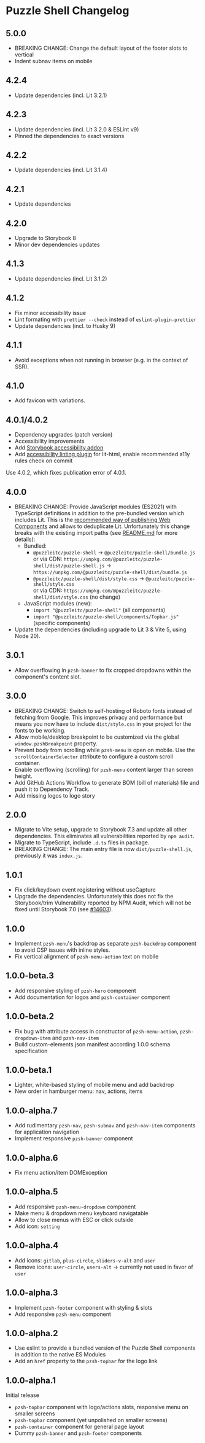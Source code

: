 # Puzzle Shell Changelog

## 5.0.0

- BREAKING CHANGE: Change the default layout of the footer slots to vertical
- Indent subnav items on mobile

## 4.2.4

- Update dependencies (incl. Lit 3.2.1)

## 4.2.3

- Update dependencies (incl. Lit 3.2.0 & ESLint v9)
- Pinned the dependencies to exact versions

## 4.2.2

- Update dependencies (incl. Lit 3.1.4)

## 4.2.1

- Update dependencies

## 4.2.0

- Upgrade to Storybook 8
- Minor dev dependencies updates

## 4.1.3

- Update dependencies (incl. Lit 3.1.2)

## 4.1.2

- Fix minor accessibility issue
- Lint formating with `prettier --check` instead of `eslint-plugin-prettier`
- Update dependencies (incl. to Husky 9)

## 4.1.1

- Avoid exceptions when not running in browser (e.g. in the context of SSR).

## 4.1.0

- Add favicon with variations.

## 4.0.1/4.0.2

- Dependency upgrades (patch version)
- Accessibility improvements
- Add [Storybook accessibility addon](https://storybook.js.org/addons/@storybook/addon-a11y)
- Add [accessibility linting plugin](https://open-wc.org/docs/linting/eslint-plugin-lit-a11y/overview/) for lit-html, enable recommended a11y rules check on commit

Use 4.0.2, which fixes publication error of 4.0.1.

## 4.0.0

- BREAKING CHANGE: Provide JavaScript modules (ES2021) with TypeScript definitions in addition to the pre-bundled version which includes Lit. This is the [recommended way of publishing Web Components](https://lit.dev/docs/tools/publishing/#publishing-modern-javascript) and allows to deduplicate Lit. Unfortunately this change breaks with the existing import paths (see [README.md](./README.md#usage) for more details):
  - Bundled:
    - `@puzzleitc/puzzle-shell` → `@puzzleitc/puzzle-shell/bundle.js` <br>
      or via CDN: `https://unpkg.com/@puzzleitc/puzzle-shell/dist/puzzle-shell.js` → `https://unpkg.com/@puzzleitc/puzzle-shell/dist/bundle.js`
    - `@puzzleitc/puzzle-shell/dist/style.css` → `@puzzleitc/puzzle-shell/style.css` <br>
      or via CDN: `https://unpkg.com/@puzzleitc/puzzle-shell/dist/style.css` (no change)
  - JavaScript modules (new):
    - `import "@puzzleitc/puzzle-shell"` (all components)
    - `import "@puzzleitc/puzzle-shell/components/Topbar.js"` (specific components)
- Update the dependencies (including upgrade to Lit 3 & Vite 5, using Node 20).

## 3.0.1

- Allow overflowing in `pzsh-banner` to fix cropped dropdowns within the component's content slot.

## 3.0.0

- BREAKING CHANGE: Switch to self-hosting of Roboto fonts instead of fetching from Google. This improves privacy and performance but means you now have to include `dist/style.css` in your project for the fonts to be working.
- Allow mobile/desktop breakpoint to be customized via the global `window.pzshBreakpoint` property.
- Prevent body from scrolling while `pzsh-menu` is open on mobile. Use the `scrollContainerSelector` attribute to configure a custom scroll container.
- Enable overflowing (scrolling) for `pzsh-menu` content larger than screen height.
- Add GitHub Actions Workflow to generate BOM (bill of materials) file and push it to Dependency Track.
- Add missing logos to logo story

## 2.0.0

- Migrate to Vite setup, upgrade to Storybook 7.3 and update all other dependencies. This eliminates all vulnerabilities reported by `npm audit`.
- Migrate to TypeScript, include `.d.ts` files in package.
- BREAKING CHANGE: The main entry file is now `dist/puzzle-shell.js`, previously it was `index.js`.

## 1.0.1

- Fix click/keydown event registering without useCapture
- Upgrade the dependencies. Unfortunately this does not fix the Storybook/trim Vulnerability reported by NPM Audit, which will not be fixed until Storybook 7.0 (see [#14603](https://github.com/storybookjs/storybook/issues/14603)).

## 1.0.0

- Implement `pzsh-menu`'s backdrop as separate `pzsh-backdrop` component to avoid CSP issues with inline styles.
- Fix vertical alignment of `pzsh-menu-action` text on mobile

## 1.0.0-beta.3

- Add responsive styling of `pzsh-hero` component
- Add documentation for logos and `pzsh-container` component

## 1.0.0-beta.2

- Fix bug with attribute access in constructor of `pzsh-menu-action`, `pzsh-dropdown-item` and `pzsh-nav-item`
- Build custom-elements.json manifest according 1.0.0 schema specification

## 1.0.0-beta.1

- Lighter, white-based styling of mobile menu and add backdrop
- New order in hamburger menu: nav, actions, items

## 1.0.0-alpha.7

- Add rudimentary `pzsh-nav`, `pzsh-subnav` and `pzsh-nav-item` components for application navigation
- Implement responsive `pzsh-banner` component

## 1.0.0-alpha.6

- Fix menu action/item DOMException

## 1.0.0-alpha.5

- Add responsive `pzsh-menu-dropdown` component
- Make menu & dropdown menu keyboard navigatable
- Allow to close menus with ESC or click outside
- Add icon: `setting`

## 1.0.0-alpha.4

- Add icons: `gitlab`, `plus-circle`, `sliders-v-alt` and `user`
- Remove icons: `user-circle`, `users-alt` -> currently not used in favor of `user`

## 1.0.0-alpha.3

- Implement `pzsh-footer` component with styling & slots
- Add responsive `pzsh-menu` component

## 1.0.0-alpha.2

- Use eslint to provide a bundled version of the Puzzle Shell components in addition to the native ES Modules
- Add an `href` property to the `pzsh-topbar` for the logo link

## 1.0.0-alpha.1

Initial release

- `pzsh-topbar` component with logo/actions slots, responsive menu on smaller screens
- `pzsh-topbar` component (yet unpolished on smaller screens)
- `pzsh-container` component for general page layout
- Dummy `pzsh-banner` and `pzsh-footer` components
